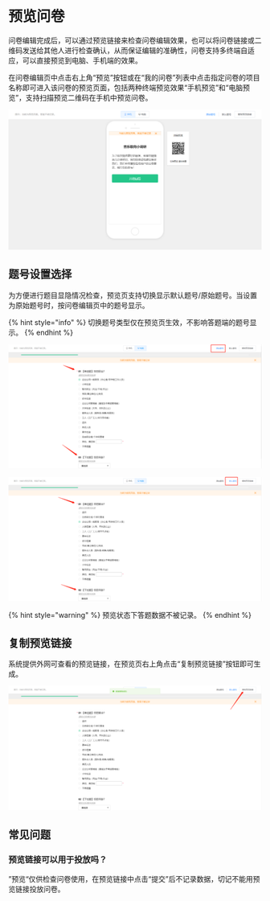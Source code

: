 # 预览问卷

问卷编辑完成后，可以通过预览链接来检查问卷编辑效果，也可以将问卷链接或二维码发送给其他人进行检查确认，从而保证编辑的准确性，问卷支持多终端自适应，可以直接预览到电脑、手机端的效果。

在问卷编辑页中点击右上角“预览”按钮或在“我的问卷”列表中点击指定问卷的项目名称即可进入该问卷的预览页面，包括两种终端预览效果“手机预览”和“电脑预览”，支持扫描预览二维码在手机中预览问卷。

![预览问卷](<../.gitbook/assets/image (775).png>)

## 题号设置选择

为方便进行题目显隐情况检查，预览页支持切换显示默认题号/原始题号。当设置为原始题号时，按问卷编辑页中的题号显示。

{% hint style="info" %}
切换题号类型仅在预览页生效，不影响答题端的题号显示。
{% endhint %}

![按原始题号显示](<../.gitbook/assets/image (42).png>)

![按默认题号显示（重新编号）](<../.gitbook/assets/image (504).png>)

{% hint style="warning" %}
预览状态下答题数据不被记录。
{% endhint %}

## 复制预览链接

系统提供外网可查看的预览链接，在预览页右上角点击“复制预览链接”按钮即可生成。

![复制预览链接](<../.gitbook/assets/image (17) (1) (1) (1) (1) (1) (1) (1).png>)

## 常见问题

### 预览链接可以用于投放吗？

”预览“仅供检查问卷使用，在预览链接中点击“提交”后不记录数据，切记不能用预览链接投放问卷。
